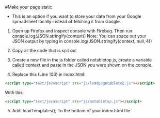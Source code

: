 #Make your page static

- This is an option if you want to store your data from your Google spreadsheet locally instead of fetching it from Google.

 1. Open up Firefox and inspect console with Firebug. Then run console.log(JSON.stringify(context))
 Note: You can space out your JSON output by typing in console.log(JSON.stringify(context, null, 4))
 
 2. Copy all the code that is spit out
 
 3. Create a new file in the js folder called notabletop.js, create a variable called context and paste in the JSON you were shown on the console.
 
 4. Replace this (Line 103) in index.html:
 ```html
 <script type="text/javascript" src="js/loadpagetabletop.js"></script>
 ```
 With this:
 ```html
 <script type="text/javascript" src="js/notabletop.js"></script>
 ```

 5. Add:
loadTemplates();
 To the bottom of your index.html file